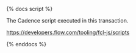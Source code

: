 {% docs script %}

The Cadence script executed in this transaction.

https://developers.flow.com/tooling/fcl-js/scripts

{% enddocs %}